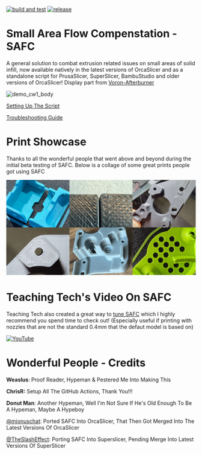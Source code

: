 [![build and test](https://github.com/Alexander-T-Moss/Small-Area-Flow-Comp/actions/workflows/build.yml/badge.svg)](https://github.com/Alexander-T-Moss/Small-Area-Flow-Comp/actions/workflows/build.yml)
[![release](https://github.com/Alexander-T-Moss/Small-Area-Flow-Comp/actions/workflows/release.yml/badge.svg)](https://github.com/Alexander-T-Moss/Small-Area-Flow-Comp/actions/workflows/release.yml)


# Small Area Flow Compenstation - SAFC
A general solution to combat extrusion related issues on small areas of solid infill, now available natively in the latest versions of OrcaSlicer and as a standalone script for PrusaSlicer, SuperSlicer, BambuStudio and older versions of OrcaSlicer! Display part from [Voron-Afterburner](https://github.com/VoronDesign/Voron-Afterburner/releases)

![demo_cw1_body](/Screenshots/demo_animation.gif)


[Setting Up The Script](https://github.com/Alexander-T-Moss/Small-Area-Flow-Comp/blob/main/Setup.md)

[Troubleshooting Guide](https://github.com/Alexander-T-Moss/Small-Area-Flow-Comp/blob/main/Troubleshooting.md)

# Print Showcase
Thanks to all the wonderful people that went above and beyond during the initial beta testing of SAFC. Below is a collage of some great prints people got using SAFC

![example_print_collage](/Screenshots/Example_Print_Collage.jpg)

# Teaching Tech's Video On SAFC
Teaching Tech also created a great way to [tune SAFC](https://www.printables.com/model/904788-small-area-flow-compensation-tester) which I highly recommend you spend time to check out! (Especially useful if printing with nozzles that are not the standard 0.4mm that the defaut model is based on)

[![YouTube](http://i.ytimg.com/vi/1NBtx1K98RU/hqdefault.jpg)](https://www.youtube.com/watch?v=1NBtx1K98RU)

# Wonderful People - Credits

**Weaslus**: Proof Reader, Hypeman & Pestered Me Into Making This

**ChrisR:** Setup All The GitHub Actions, Thank You!!!

**Donut Man**: Another Hypeman, Well I'm Not Sure If He's Old Enough To Be A Hypeman, Maybe A Hypeboy

[@mjonuschat](https://github.com/mjonuschat): Ported SAFC Into OrcaSlicer, That Then Got Merged Into The Latest Versions Of OrcaSlicer

[@TheSlashEffect](https://github.com/TheSlashEffect): Porting SAFC Into Superslicer, Pending Merge Into Latest Versions Of SuperSlicer
